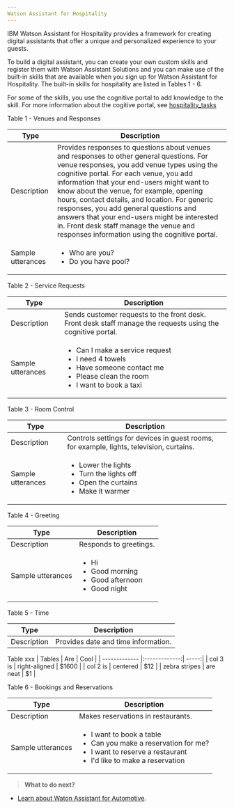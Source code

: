 ```yaml
---
Watson Assistant for Hospitality
---
```

IBM Watson Assistant for Hospitality provides a framework for creating digital assistants that offer a unique and personalized experience to your guests.

To build a digital assistant, you can create your own custom skills and register them with Watson Assistant Solutions and you can make use of the built-in skills that are available when you sign up for Watson Assistant for Hospitality.  The built-in skills for hospitality are listed in Tables 1 - 6.

For some of the skills, you use the cognitive portal to add knowledge to the skill.  For more information about the cogitive portal, see [hospitality_tasks](({{site.baseurl}}/flavour/hospitality_components))

Table 1 - Venues and Responses

Type | Description |
--|--------------|
Description | Provides responses to questions about venues and responses to other general questions. For venue responses, you add venue types using the cognitive portal. For each venue, you add information that your end-users might want to know about the venue, for example, opening hours, contact details, and location.  For generic responses, you add general questions and answers that your end-users might be interested in.  Front desk staff manage the venue and responses information using the cognitive portal. 
Sample utterances | <ul><li>Who are you? </li><li>Do you have pool?</li></ul>

Table 2 - Service Requests

Type | Description |
--|--------------|
Description | Sends customer requests to the front desk.  Front desk staff manage the requests using the cognitive portal.
Sample utterances | <ul><li>Can I make a service request</li><li>I need 4 towels</li><li>Have someone contact me</li><li>Please clean the room</li><li>I want to book a taxi</li></ul>

Table 3 - Room Control

Type | Description |
--|--------------|
Description | Controls settings for devices in guest rooms, for example, lights, television, curtains.
Sample utterances | <ul><li>Lower the lights</li><li>Turn the lights off</li><li>Open the curtains</li><li>Make it warmer</li></ul>

Table 4 - Greeting

Type | Description | 
--|--------------|
Description | Responds to greetings.|
Sample utterances | <ul><li>Hi</li><li>Good morning</li><li>Good afternoon</li><li>Good night</li></ul>

Table 5 - Time

Type | Description |
--|--------------|
Description | Provides date and time information. | Sample utterances | <ul><li>Time please</li><li>Date please</li><li>What time is it in {location}</li><li>What is the current date</li></ul>


Table xxx
| Tables        | Are           | Cool  |
| ------------- |:-------------:| -----:|
| col 3 is      | right-aligned | $1600 |
| col 2 is      | centered      |   $12 |
| zebra stripes | are neat      |    $1 |

Table 6 - Bookings and Reservations

Type | Description | 
--|--------------|
Description | Makes reservations in restaurants. | 
Sample utterances | <ul><li>I want to book a table</li><li>Can you make a reservation for me?</li><li>I want to reserve a restaurant</li><li>I'd like to make a reservation</li></ul>

> **What to do next?**<br/>
* [Learn about Waton Assistant for Automotive]({{site.baseurl}}/flavour/automotive).
